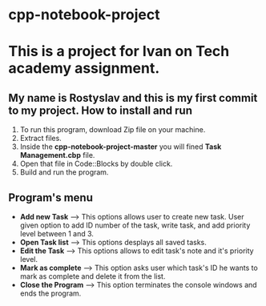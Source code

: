 # cpp-notebook-project
This is a project for Ivan on Tech academy assignment. 
==========
My name is Rostyslav and this is my first commit to my project. 
How to install and run
----
1. To run this program, download Zip file on your machine. 
2. Extract files. 
3. Inside the **cpp-notebook-project-master** you will fined **Task Management.cbp** file. 
4. Open that file in Code::Blocks by double click. 
5. Build and run the program.

  Program's menu
 ------------
- **Add new Task**  --> This options allows user to create new task. User given option to add ID number of the task, write task, and add priority level between 1 and 3. 
- **Open Task list** --> This options desplays all saved tasks. 
- **Edit the Task** --> This options allows to edit task's note and it's priority level. 
- **Mark as complete** --> This option asks user which task's ID he wants to mark as complete and delete it from the list. 
- **Close the Program** --> This option terminates the console windows and ends the program. 
